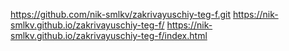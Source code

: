 https://github.com/nik-smlkv/zakrivayuschiy-teg-f.git
https://nik-smlkv.github.io/zakrivayuschiy-teg-f/
https://nik-smlkv.github.io/zakrivayuschiy-teg-f/index.html
